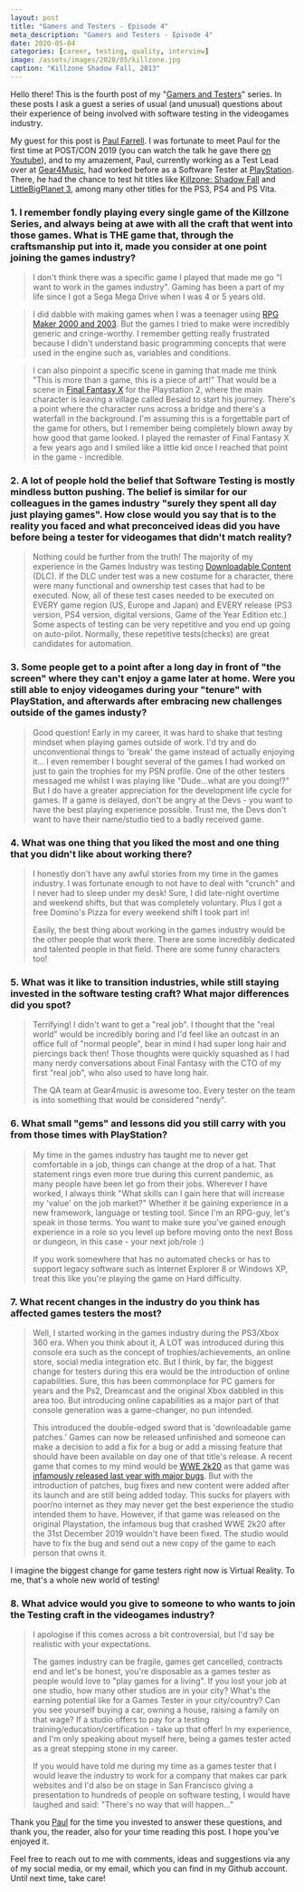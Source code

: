 ```yaml
---
layout: post
title: "Gamers and Testers - Episode 4"
meta_description: "Gamers and Testers - Episode 4"
date: 2020-05-04
categories: [career, testing, quality, interview]
image: /assets/images/2020/05/killzone.jpg
caption: "Killzone Shadow Fall, 2013"
---
```


Hello there! This is the fourth post of my "[Gamers and Testers](https://gamersandtesters.com/)" series. In these posts I ask a guest a series of usual (and unusual) questions about their experience of being involved with software testing in the videogames industry.

My guest for this post is [Paul Farrell](https://www.linkedin.com/in/faz540/). I was fortunate to meet Paul for the first time at POST/CON 2019 (you can watch the talk he gave there [on Youtube](https://www.youtube.com/watch?v=lmGrMA4I5CI)), and to my amazement, Paul, currently working as a Test Lead over at [Gear4Music](https://www.gear4music.com/), had worked before as a Software Tester at [PlayStation](https://www.playstation.com/). There, he had the chance to test hit titles like [Killzone: Shadow Fall](https://en.wikipedia.org/wiki/Killzone_Shadow_Fall) and [LittleBigPlanet 3](https://en.wikipedia.org/wiki/LittleBigPlanet_3), among many other titles for the PS3, PS4 and PS Vita.

### 1. I remember fondly playing every single game of the Killzone Series, and always being at awe with all the craft that went into those games. What is THE game that, through the craftsmanship put into it, made you consider at one point joining the games industry?

> I don't think there was a specific game I played that made me go "I want to work in the games industry". Gaming has been a part of my life since I got a Sega Mega Drive when I was 4 or 5 years old.

> I did dabble with making games when I was a teenager using [RPG Maker 2000 and 2003](https://en.wikipedia.org/wiki/RPG_Maker). But the games I tried to make were incredibly generic and cringe-worthy. I remember getting really frustrated because I didn't understand basic programming concepts that were used in the engine such as, variables and conditions.

> I can also pinpoint a specific scene in gaming that made me think "This is more than a game, this is a piece of art!"
> That would be a scene in [Final Fantasy X](https://en.wikipedia.org/wiki/Final_Fantasy_X) for the Playstation 2, where the main character is leaving a village called Besaid to start his journey. There's a point where the character runs across a bridge and there's a waterfall in the background. I'm assuming this is a forgettable part of the game for others, but I remember being completely blown away by how good that game looked.
> I played the remaster of Final Fantasy X a few years ago and I smiled like a little kid once I reached that point in the game - incredible.

### 2. A lot of people hold the belief that Software Testing is mostly mindless button pushing. The belief is similar for our colleagues in the games industry "surely they spent all day just playing games". How close would you say that is to the reality you faced and what preconceived ideas did you have before being a tester for videogames that didn't match reality?

> Nothing could be further from the truth!
> The majority of my experience in the Games Industry was testing [Downloadable Content](https://en.wikipedia.org/wiki/Downloadable_content) (DLC).
> If the DLC under test was a new costume for a character, there were many functional and ownership test cases that had to be executed.
Now, all of these test cases needed to be executed on EVERY game region (US, Europe and Japan) and EVERY release (PS3 version, PS4 version, digital versions, Game of the Year Edition etc.)
> Some aspects of testing can be very repetitive and you end up going on auto-pilot.
> Normally, these repetitive tests(checks) are great candidates for automation.

### 3. Some people get to a point after a long day in front of "the screen" where they can't enjoy a game later at home. Were you still able to enjoy videogames during your "tenure" with PlayStation, and afterwards after embracing new challenges outside of the games industy?

> Good question!
> Early in my career, it was hard to shake that testing mindset when playing games outside of work. I'd try and do unconventional things to 'break' the game instead of actually enjoying it...
> I even remember I bought several of the games I had worked on just to gain the trophies for my PSN profile. One of the other testers messaged me whilst I was playing like "Dude...what are you doing!?"
> But I do have a greater appreciation for the development life cycle for games. If a game is delayed, don't be angry at the Devs - you want to have the best playing experience possible. Trust me, the Devs don't want to have their name/studio tied to a badly received game.

### 4. What was one thing that you liked the most and one thing that you didn't like about working there?

> I honestly don't have any awful stories from my time in the games industry. I was fortunate enough to not have to deal with "crunch" and I never had to sleep under my desk! Sure, I did late-night overtime and weekend shifts, but that was completely voluntary. Plus I got a free Domino's Pizza for every weekend shift I took part in!
>
> Easily, the best thing about working in the games industry would be the other people that work there.
There are some incredibly dedicated and talented people in that field. There are some funny characters too!

### 5. What was it like to transition industries, while still staying invested in the software testing craft? What major differences did you spot?

> Terrifying!
> I didn't want to get a "real job". I thought that the "real world" would be incredibly boring and I'd feel like an outcast in an office full of "normal people", bear in mind I had super long hair and piercings back then! Those thoughts were quickly squashed as I had many nerdy conversations about Final Fantasy with the CTO of my first "real job", who also used to have long hair.
>
> The QA team at Gear4music is awesome too. Every tester on the team is into something that would be considered "nerdy".

### 6. What small "gems" and lessons did you still carry with you from those times with PlayStation?

> My time in the games industry has taught me to never get comfortable in a job, things can change at the drop of a hat.
> That statement rings even more true during this current pandemic, as many people have been let go from their jobs.
> Wherever I have worked, I always think "What skills can I gain here that will increase my 'value' on the job market?"
> Whether it be gaining experience in a new framework, language or testing tool.
> Since I'm an RPG-guy, let's speak in those terms. You want to make sure you've gained enough experience in a role so you level up before moving onto the next Boss or dungeon, in this case - your next job/role :)
>
> If you work somewhere that has no automated checks or has to support legacy software such as Internet Explorer 8 or Windows XP, treat this like you're playing the game on Hard difficulty.

### 7. What recent changes in the industry do you think has affected games testers the most?

> Well, I started working in the games industry during the PS3/Xbox 360 era.
> When you think about it, A LOT was introduced during this console era such as the concept of trophies/achievements, an online store, social media integration etc.
> But I think, by far, the biggest change for testers during this era would be the introduction of online capabilities.
> Sure, this has been commonplace for PC gamers for years and the Ps2, Dreamcast and the original Xbox dabbled in this area too. But introducing online capabilities as a major part of that console generation was a game-changer, no pun intended.
>
> This introduced the double-edged sword that is 'downloadable game patches.'
Games can now be released unfinished and someone can make a decision to add a fix for a bug or add a missing feature that should have been available on day one of that title's release.
> A recent game that comes to my mind would be [WWE 2k20](https://en.wikipedia.org/wiki/WWE_2K20) as that game was [infamously released last year with major bugs]( https://en.wikipedia.org/wiki/WWE_2K20#Reception_and_legacy). But with the introduction of patches, bug fixes and new content were added after its launch and are still being added today.
> This sucks for players with poor/no internet as they may never get the best experience the studio intended them to have.
However, if that game was released on the original Playstation, the infamous bug that crashed WWE 2k20 after the 31st December 2019 wouldn't have been fixed. The studio would have to fix the bug and send out a new copy of the game to each person that owns it.

I imagine the biggest change for game testers right now is Virtual Reality. To me, that's a whole new world of testing!

### 8. What advice would you give to someone to who wants to join the Testing craft in the videogames industry?

> I apologise if this comes across a bit controversial, but I'd say be realistic with your expectations.
>
> The games industry can be fragile, games get cancelled, contracts end and let's be honest, you're disposable as a games tester as people would love to "play games for a living".
> If you lost your job at one studio, how many other studios are in your city? What's the earning potential like for a Games Tester in your city/country? Can you see yourself buying a car, owning a house, raising a family on that wage? If a studio offers to pay for a testing training/education/certification - take up that offer!
> In my experience, and I'm only speaking about myself here, being a games tester acted as a great stepping stone in my career.
>
> If you would have told me during my time as a games tester that I would leave the industry to work for a company that makes car park websites and I'd also be on stage in San Francisco giving a presentation to hundreds of people on software testing, I would have laughed and said: "There's no way that will happen..."


Thank you [Paul](https://www.linkedin.com/in/faz540/) for the time you invested to answer these questions, and thank you, the reader, also for your time reading this post. I hope you've enjoyed it.

Feel free to reach out to me with comments, ideas and suggestions via any of my social media, or my email, which you can find in my Github account. Until next time, take care!
